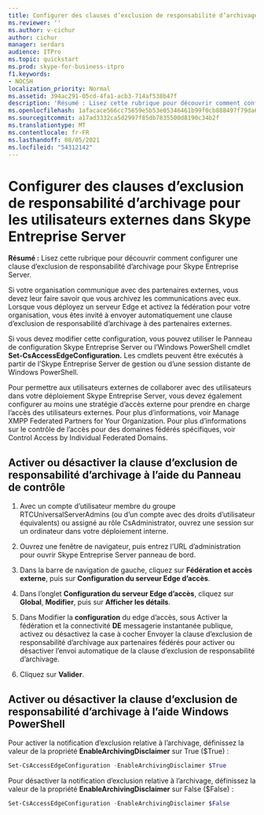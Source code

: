 ```yaml
---
title: Configurer des clauses d’exclusion de responsabilité d’archivage pour les utilisateurs externes dans Skype Entreprise Server
ms.reviewer: ''
ms.author: v-cichur
author: cichur
manager: serdars
audience: ITPro
ms.topic: quickstart
ms.prod: skype-for-business-itpro
f1.keywords:
- NOCSH
localization_priority: Normal
ms.assetid: 394ac291-05cd-4fa1-acb3-714af538b47f
description: 'Résumé : Lisez cette rubrique pour découvrir comment configurer une clause d’exclusion de responsabilité d’archivage pour Skype Entreprise Server.'
ms.openlocfilehash: 1afacace566cc75659e5b53e05346461b99f0cb888497f79da6340130585c959
ms.sourcegitcommit: a17ad3332ca5d2997f85db7835500d8190c34b2f
ms.translationtype: MT
ms.contentlocale: fr-FR
ms.lasthandoff: 08/05/2021
ms.locfileid: "54312142"
---
```

# <a name="configure-archiving-disclaimers-for-external-users-in-skype-for-business-server"></a>Configurer des clauses d’exclusion de responsabilité d’archivage pour les utilisateurs externes dans Skype Entreprise Server
 
**Résumé :** Lisez cette rubrique pour découvrir comment configurer une clause d’exclusion de responsabilité d’archivage pour Skype Entreprise Server.
  
Si votre organisation communique avec des partenaires externes, vous devez leur faire savoir que vous archivez les communications avec eux. Lorsque vous déployez un serveur Edge et activez la fédération pour votre organisation, vous êtes invité à envoyer automatiquement une clause d’exclusion de responsabilité d’archivage à des partenaires externes. 
  
Si vous devez modifier cette configuration, vous pouvez utiliser le Panneau de configuration Skype Entreprise Server ou l’Windows PowerShell cmdlet **Set-CsAccessEdgeConfiguration.** Les cmdlets peuvent être exécutés à partir de l’Skype Entreprise Server de gestion ou d’une session distante de Windows PowerShell.
  
Pour permettre aux utilisateurs externes de collaborer avec des utilisateurs dans votre déploiement Skype Entreprise Server, vous devez également configurer au moins une stratégie d’accès externe pour prendre en charge l’accès des utilisateurs externes. Pour plus d’informations, voir Manage XMPP Federated Partners for Your Organization. Pour plus d’informations sur le contrôle de l’accès pour des domaines fédérés spécifiques, voir Control Access by Individual Federated Domains.
  
## <a name="enable-or-disable-archiving-disclaimer-using-the-control-panel"></a>Activer ou désactiver la clause d’exclusion de responsabilité d’archivage à l’aide du Panneau de contrôle

1. Avec un compte d’utilisateur membre du groupe RTCUniversalServerAdmins (ou d’un compte avec des droits d’utilisateur équivalents) ou assigné au rôle CsAdministrator, ouvrez une session sur un ordinateur dans votre déploiement interne.
    
2. Ouvrez une fenêtre de navigateur, puis entrez l’URL d’administration pour ouvrir Skype Entreprise Server panneau de bord. 
    
3. Dans la barre de navigation de gauche, cliquez sur **Fédération et accès externe**, puis sur **Configuration du serveur Edge d’accès**.
    
4. Dans l’onglet **Configuration du serveur Edge d’accès**, cliquez sur **Global**, **Modifier**, puis sur **Afficher les détails**.
    
5. Dans Modifier la **configuration** du edge d’accès, sous  Activer la fédération et la connectivité **DE** messagerie instantanée publique, activez ou désactivez la case à cocher Envoyer la clause d’exclusion de responsabilité d’archivage aux partenaires fédérés pour activer ou désactiver l’envoi automatique de la clause d’exclusion de responsabilité d’archivage.
    
6. Cliquez sur **Valider**.
    
## <a name="enable-or-disable-archiving-disclaimer-using-windows-powershell"></a>Activer ou désactiver la clause d’exclusion de responsabilité d’archivage à l’aide Windows PowerShell

Pour activer la notification d’exclusion relative à l’archivage, définissez la valeur de la propriété **EnableArchivingDisclaimer** sur True ($True) :
  
```powershell
Set-CsAccessEdgeConfiguration -EnableArchivingDisclaimer $True
```

Pour désactiver la notification d’exclusion relative à l’archivage, définissez la valeur de la propriété **EnableArchivingDisclaimer** sur False ($False) :
  
```powershell
Set-CsAccessEdgeConfiguration -EnableArchivingDisclaimer $False
```


